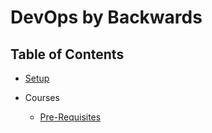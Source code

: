 # DevOps by Backwards

## Table of Contents

- [Setup](docs/setup.md)

- Courses

  - [Pre-Requisites](courses/pre-requisites/README.md)
  

